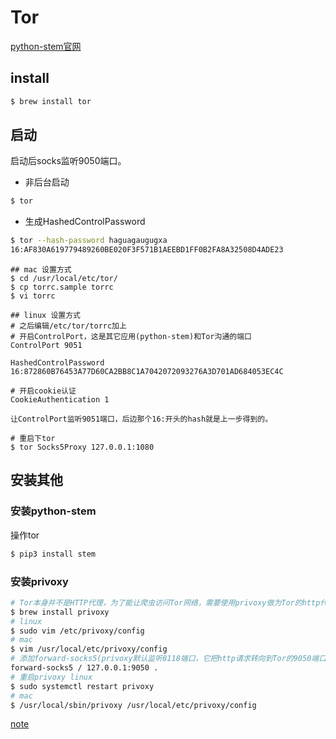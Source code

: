 # Tor

[python-stem官网](https://stem.torproject.org/index.html)

## install
```bash
$ brew install tor
```

## 启动
启动后socks监听9050端口。
- 非后台启动
```bash
$ tor
```
- 生成HashedControlPassword
```bash
$ tor --hash-password haguagaugugxa
16:AF830A619779489260BE020F3F571B1AEEBD1FF0B2FA8A32508D4ADE23
```

```
## mac 设置方式
$ cd /usr/local/etc/tor/
$ cp torrc.sample torrc
$ vi torrc

## linux 设置方式
# 之后编辑/etc/tor/torrc加上
# 开启ControlPort，这是其它应用(python-stem)和Tor沟通的端口
ControlPort 9051

HashedControlPassword 16:872860B76453A77D60CA2BB8C1A7042072093276A3D701AD684053EC4C

# 开启cookie认证
CookieAuthentication 1

让ControlPort监听9051端口，后边那个16:开头的hash就是上一步得到的。

# 重启下tor
$ tor Socks5Proxy 127.0.0.1:1080
```

## 安装其他

### 安装python-stem
操作tor
```bash
$ pip3 install stem
```

### 安装privoxy
```bash
# Tor本身并不是HTTP代理，为了能让爬虫访问Tor网络，需要使用privoxy做为Tor的http代理。
$ brew install privoxy
# linux
$ sudo vim /etc/privoxy/config
# mac
$ vim /usr/local/etc/privoxy/config
# 添加forward-socks5(privoxy默认监听8118端口，它把http请求转向到Tor的9050端口)
forward-socks5 / 127.0.0.1:9050 .
# 重启privoxy linux
$ sudo systemctl restart privoxy
# mac
$ /usr/local/sbin/privoxy /usr/local/etc/privoxy/config
```

[note](http://blog.topspeedsnail.com/archives/7258)
